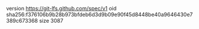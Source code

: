 version https://git-lfs.github.com/spec/v1
oid sha256:f376106b9b28b973bfdeb6d3d9b09e90f45d8448be40a9646430e7389c673368
size 3087
